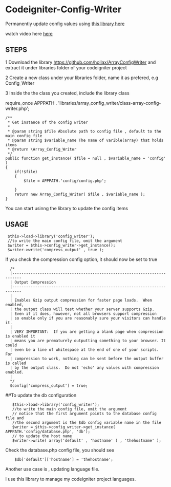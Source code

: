 # Codeigniter-Config-Writer
Permanently update config values using [this library here](https://github.com/hollax/ArrayConfigWriter)

watch video here [here](https://www.youtube.com/watch?v=5pEjs3cyDec&feature=youtu.be)
## STEPS
   1 Download the library https://github.com/hollax/ArrayConfigWriter and extract it under libraries folder of your codeigniter project
   
   2 Create a new class under your libraries folder, name it as prefered, e.g Config_Writer
   
   3 Inside the the class you created, include the library class
   
   require_once APPPATH . 'libraries/array_config_writer/class-array-config-writer.php';

    /**
     * Get instance of the config writer
     * 
     * @param string $file Absolute path to config file , default to the main config file
     * @param string $variable_name The name of varible(array) that holds items 
     * @return \Array_Config_Writer
     */
    public function get_instance( $file = null , $variable_name = 'config' )
    {
        if(!$file)
        {
            $file = APPPATH.'config/config.php';
            
        }
        return new Array_Config_Writer( $file , $variable_name );
    }
    
You can start usinng the library to update the config items 

## USAGE

     $this->load->library('config_writer');
     //to write the main config file, omit the argument
     $writer = $this->config_writer->get_instance();
     $writer->write('compress_output' , true );
     
If you check the compression config option, it should now be set to true


      /*
      |--------------------------------------------------------------------------
      | Output Compression
      |--------------------------------------------------------------------------
      |
      | Enables Gzip output compression for faster page loads.  When enabled,
      | the output class will test whether your server supports Gzip.
      | Even if it does, however, not all browsers support compression
      | so enable only if you are reasonably sure your visitors can handle it.
      |
      | VERY IMPORTANT:  If you are getting a blank page when compression is enabled it
      | means you are prematurely outputting something to your browser. It could
      | even be a line of whitespace at the end of one of your scripts.  For
      | compression to work, nothing can be sent before the output buffer is called
      | by the output class.  Do not 'echo' any values with compression enabled.
      |
      */
      $config['compress_output'] = true;
        
##To update the db configuration  

       $this->load->library('config_writer');
       //to write the main config file, omit the argument
       // notice that the first argument points to the database config file and 
       //the second argument is the $db config variable name in the file
       $writer = $this->config_writer->get_instance( APPPATH.'config/database.php', 'db');
       // to update the host name
       $writer->write( array('default' , 'hostname' ) , 'thehostname' );
  Check the database.php config file, you should see
  
        $db['default']['hostname'] = 'thehostname';
        
Another use case is , updating language file.

I use this library to manage my codeigniter project languages.
